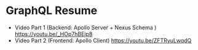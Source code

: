 # GraphQL Resume

- Video Part 1 (Backend: Apollo Server + Nexus Schema ) https://youtu.be/_HOp7hBEjp8
- Video Part 2 (Frontend: Apollo Client) https://youtu.be/ZFTRyuLwqdQ
